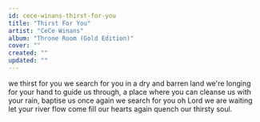 ```yaml
---
id: cece-winans-thirst-for-you
title: "Thirst For You"
artist: "CeCe Winans"
album: "Throne Room (Gold Edition)"
cover: ""
created: ""
updated: ""
---
```


we thirst for you
we search for you
in a dry and barren land
we're longing for your hand to guide us through, a place where you
can cleanse us with your rain, baptise us once again
we search for you
oh Lord we are waiting
let your river flow
come fill our hearts again
quench our thirsty soul.